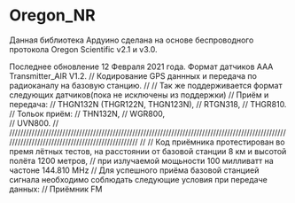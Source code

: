 # Oregon_NR

Данная библиотека Ардуино сделана на основе беспроводного протокола Oregon Scientific v2.1 и v3.0.
 
Последнее обновление 12 Февраля 2021 года.
Формат датчиков AAA Transmitter_AIR V1.2.
// Кодирование GPS даннных и передача по радиоканалу на базовую станцию.
// 
// Так же поддерживается формат следующих датчиков(пока не исключены из поддержки)
// Приём и передача:
// THGN132N (THGR122N, THGN123N),
// RTGN318,
// THGR810.
// Тольок приём:
// THN132N,
// WGR800,	
// UVN800.
//
/////////////////////////////////////////////////////////////////////////////////////////////////////////////////////////////////////////////////
//
// Код приёмника протестирован во премя лётных тестов, на расстоянии от базовой станции 8 км и высотой полёта 1200 метров, 
// при излучаемой мощьности 100 милливатт на частоне 144.810 MHz
// Для успешного приёма базовой станцией сигнала необходимо соблюдать следующие условия при передаче данных:
// Приёмник FM

